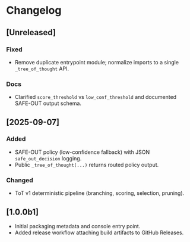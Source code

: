 # Changelog

## [Unreleased]
### Fixed
- Remove duplicate entrypoint module; normalize imports to a single `_tree_of_thought` API.

### Docs
- Clarified `score_threshold` vs `low_conf_threshold` and documented SAFE-OUT output schema.

## [2025-09-07]
### Added
- SAFE-OUT policy (low-confidence fallback) with JSON `safe_out_decision` logging.
- Public `_tree_of_thought(...)` returns routed policy output.

### Changed
- ToT v1 deterministic pipeline (branching, scoring, selection, pruning).

## [1.0.0b1]
- Initial packaging metadata and console entry point.
- Added release workflow attaching build artifacts to GitHub Releases.
